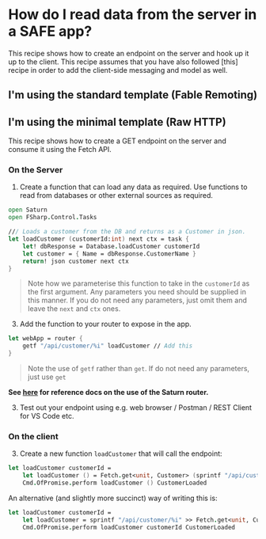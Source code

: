 # How do I read data from the server in a SAFE app?
This recipe shows how to create an endpoint on the server and hook up it up to the client. This recipe assumes that you have also followed [this] recipe in order to add the client-side messaging and model as well.

## I'm using the standard template (Fable Remoting)

## I'm using the minimal template (Raw HTTP)
This recipe shows how to create a GET endpoint on the server and consume it using the Fetch API.

### On the Server
1. Create a function that can load any data as required. Use functions to read from databases or other external sources as required.
```fsharp
open Saturn
open FSharp.Control.Tasks

/// Loads a customer from the DB and returns as a Customer in json.
let loadCustomer (customerId:int) next ctx = task {
    let! dbResponse = Database.loadCustomer customerId
    let customer = { Name = dbResponse.CustomerName }
    return! json customer next ctx
}
```
> Note how we parameterise this function to take in the `customerId` as the first argument. Any parameters you need should be supplied in this manner. If you do not need any parameters, just omit them and leave the `next` and `ctx` ones.

3. Add the function to your router to expose in the app.

```fsharp
let webApp = router {
    getf "/api/customer/%i" loadCustomer // Add this
}
```

> Note the use of `getf` rather than `get`. If do not need any parameters, just use `get`

**See [here](https://saturnframework.org/reference/Saturn/saturn-router-routerbuilder.html) for reference docs on the use of the Saturn router.**

3. Test out your endpoint using e.g. web browser / Postman / REST Client for VS Code etc.

### On the client
3. Create a new function `loadCustomer` that will call the endpoint:
```fsharp
let loadCustomer customerId =
    let loadCustomer () = Fetch.get<unit, Customer> (sprintf "/api/customer/%i" customerId)
    Cmd.OfPromise.perform loadCustomer () CustomerLoaded
```

An alternative (and slightly more succinct) way of writing this is:

```fsharp
let loadCustomer customerId =
    let loadCustomer = sprintf "/api/customer/%i" >> Fetch.get<unit, Customer>
    Cmd.OfPromise.perform loadCustomer customerId CustomerLoaded
```